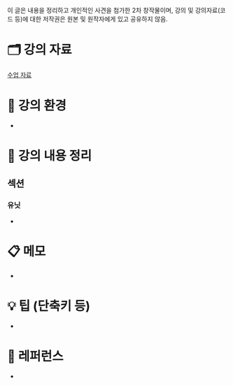 이 글은 내용을 정리하고 개인적인 사견을 첨가한 2차 창작물이며, 강의 및 강의자료(코드 등)에 대한 저작권은 원본 및 원작자에게 있고 공유하지 않음.

# 🗂 강의 자료

[수업 자료](https://www.notion.so/365b7cfe778549b48f07c0488391693b?pvs=21)

# 🌈 강의 환경

- 

# 📝 강의 내용 정리

## 섹션

### 유닛

- 

# 📋 메모

- 

# 💡 팁 (단축키 등)

- 

# 🔗 레퍼런스

-